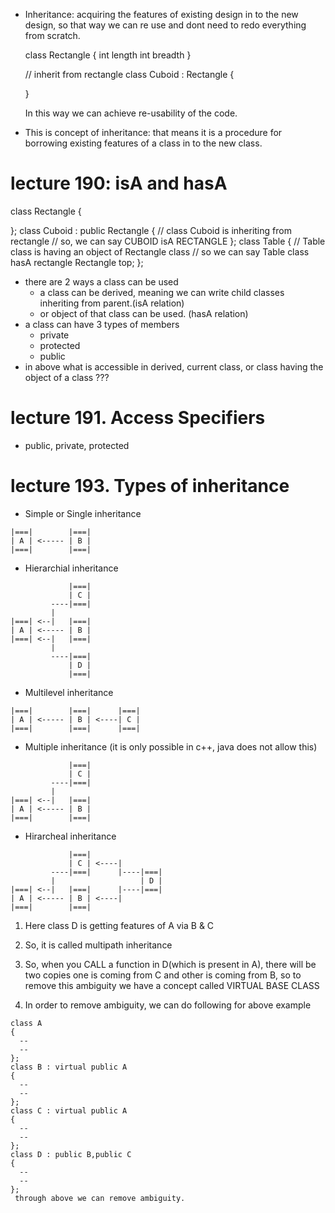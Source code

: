 - Inheritance:
  acquiring the features of existing design in to the new design, so that way we can re use
  and dont need to redo everything from scratch.

  class Rectangle
  {
   int length
   int breadth
  }

  // inherit from rectangle
  class Cuboid : Rectangle
  {

  }

  In this way we can achieve re-usability of the code.

- This is concept of inheritance: that means it is a procedure for borrowing existing features of a class
  in to the new class.

# lecture 190: isA and hasA

class Rectangle
{

};
class Cuboid : public Rectangle
{ // class Cuboid is inheriting from rectangle
  // so, we can say CUBOID isA RECTANGLE
};
class Table
{
    // Table class is having an object of Rectangle class
    // so we can say Table class hasA rectangle
    Rectangle top;
};

- there are 2 ways a class can be used
    - a class can be derived, meaning we can write child classes inheriting from parent.(isA relation)
    - or object of that class can be used. (hasA relation)
- a class can have 3 types of members
    - private
    - protected
    - public
- in above what is accessible in derived, current class, or class having the object of a class ???

# lecture 191. Access Specifiers
- public, private, protected

# lecture 193. Types of inheritance

- Simple or Single inheritance
```
|===|        |===|
| A | <----- | B |
|===|        |===|
```
- Hierarchial inheritance
```
             |===|
             | C |
         ----|===|
         |   
|===| <--|   |===|
| A | <----- | B |
|===| <--|   |===|
         |
         ----|===|
             | D |
             |===|
```
- Multilevel inheritance
```
|===|        |===|      |===| 
| A | <----- | B | <----| C |
|===|        |===|      |===|
```
- Multiple inheritance (it is only possible in c++, java does not allow this)
```
             |===|
             | C |
         ----|===|
         |   
|===| <--|   |===|
| A | <----- | B |
|===|        |===|
```      
- Hirarcheal inheritance
```
             |===|
             | C | <----|
         ----|===|      |----|===|
         |                   | D |
|===| <--|   |===|      |----|===|
| A | <----- | B | <----|
|===|        |===|
```
1. Here class D is getting features of A via B & C
2. So, it is called multipath inheritance
3. So, when you CALL a function in D(which is present in A), there will be two copies
   one is coming from C and other is coming from B, so to remove this ambiguity 
   we have a concept called VIRTUAL BASE CLASS

4. In order to remove ambiguity, we can do following for above example
```
class A
{
  --
  --
};
class B : virtual public A
{
  --
  --
};
class C : virtual public A
{
  --
  --
};
class D : public B,public C
{
  --
  --
};
 through above we can remove ambiguity.
```
